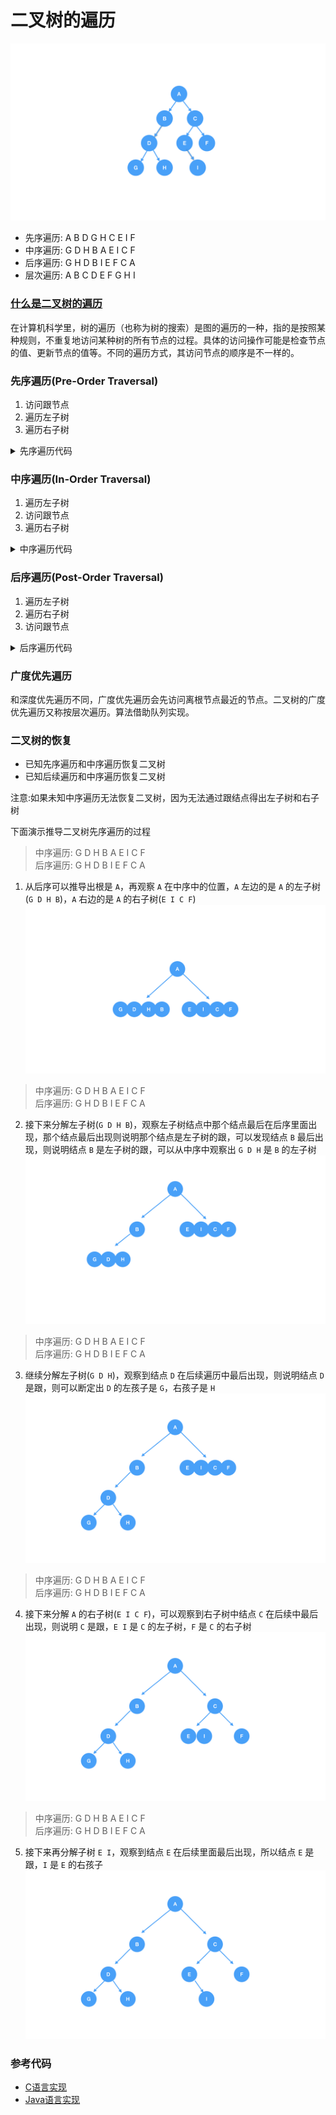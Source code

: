 # 二叉树的遍历

<img src="../../images/tree/二叉树.png" >

* 先序遍历: A B D G H C E I F
* 中序遍历: G D H B A E I C F
* 后序遍历: G H D B I E F C A
* 层次遍历: A B C D E F G H I

### [什么是二叉树的遍历](https://zh.wikipedia.org/wiki/%E6%A0%91%E7%9A%84%E9%81%8D%E5%8E%86)
在计算机科学里，树的遍历（也称为树的搜索）是图的遍历的一种，指的是按照某种规则，不重复地访问某种树的所有节点的过程。具体的访问操作可能是检查节点的值、更新节点的值等。不同的遍历方式，其访问节点的顺序是不一样的。

### 先序遍历(Pre-Order Traversal)
1. 访问跟节点
2. 遍历左子树
3. 遍历右子树

<details>
<summary>先序遍历代码</summary>

``` c
void preOrder(Node *root) {
    if (root != NULL) {
        printf("%d", root->data);
        preOrder(root->left);
        preOrder(root->right);
    }
}
```
</details>

### 中序遍历(In-Order Traversal)
1. 遍历左子树
2. 访问跟节点
3. 遍历右子树

<details>
<summary>中序遍历代码</summary>

``` c
void inOrder(Node *root) {
    if (root != NULL) {
        inOrder(root->left);
        printf("%d", root->data);
        inOrder(root->right);
    }
}
```
</details>

### 后序遍历(Post-Order Traversal)
1. 遍历左子树
2. 遍历右子树
3. 访问跟节点

<details>
<summary>后序遍历代码</summary>

``` c
void postOrder(Node *root) {
    if (root != NULL) {
        postOrder(root->left);
        postOrder(root->right);
        printf("%d", root->data);
    }
}
```
</details>

### 广度优先遍历
和深度优先遍历不同，广度优先遍历会先访问离根节点最近的节点。二叉树的广度优先遍历又称按层次遍历。算法借助队列实现。

### 二叉树的恢复
* 已知先序遍历和中序遍历恢复二叉树
* 已知后续遍历和中序遍历恢复二叉树

注意:如果未知中序遍历无法恢复二叉树，因为无法通过跟结点得出左子树和右子树

下面演示推导二叉树先序遍历的过程
>中序遍历: G D H B A E I C F<br/>
后序遍历: G H D B I E F C A

1. 从后序可以推导出根是 `A`，再观察 `A` 在中序中的位置，`A` 左边的是 `A` 的左子树(`G D H B`)，`A` 右边的是 `A` 的右子树(`E I C F`)
![二叉树恢复第一步](../../images/tree/二叉树恢复第一步.png)

>中序遍历: G D H B A E I C F<br/>
后序遍历: G H D B I E F C A
2. 接下来分解左子树(`G D H B`)，观察左子树结点中那个结点最后在后序里面出现，那个结点最后出现则说明那个结点是左子树的跟，可以发现结点 `B` 最后出现，则说明结点 `B` 是左子树的跟，可以从中序中观察出 `G D H` 是 `B` 的左子树
![二叉树恢复第二步](../../images/tree/二叉树恢复第二步.png)


>中序遍历: G D H B A E I C F<br/>
后序遍历: G H D B I E F C A
3. 继续分解左子树(`G D H`)，观察到结点 `D` 在后续遍历中最后出现，则说明结点 `D` 是跟，则可以断定出 `D` 的左孩子是 `G`，右孩子是 `H`
![二叉树恢复第三步](../../images/tree/二叉树恢复第三步.png)


>中序遍历: G D H B A E I C F<br/>
后序遍历: G H D B I E F C A
4. 接下来分解 `A` 的右子树(`E I C F`)，可以观察到右子树中结点 `C` 在后续中最后出现，则说明 `C` 是跟，`E I` 是 `C` 的左子树，`F` 是 `C` 的右子树
![二叉树恢复第四步](../../images/tree/二叉树恢复第四步.png)


>中序遍历: G D H B A E I C F<br/>
后序遍历: G H D B I E F C A
5. 接下来再分解子树 `E I`，观察到结点 `E` 在后续里面最后出现，所以结点 `E` 是跟，`I` 是 `E` 的右孩子
![二叉树恢复第五步](../../images/tree/二叉树恢复第五步.png)

### 参考代码
* [C语言实现](https://github.com/examplehub/C/blob/master/datastructures/binarytree/example_binary_tree.c)
* [Java语言实现](https://github.com/examplehub/Java/blob/master/src/main/java/com/examplehub/datastructures/binarytree/BasicBinaryTree.java)










